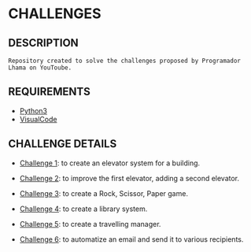 # CHALLENGES

## DESCRIPTION
    Repository created to solve the challenges proposed by Programador Lhama on YouToube.

## REQUIREMENTS
- [Python3](https://docs.python.org/3/)
- [VisualCode](https://code.visualstudio.com/docs)

## CHALLENGE DETAILS
- [Challenge 1](/challenge1.py): to create an elevator system for a building.

- [Challenge 2](/challenge2.py): to improve the first elevator, adding a second elevator.

- [Challenge 3](/challenge3.py): to create a Rock, Scissor, Paper game.

- [Challenge 4](/challenge4.py): to create a library system.

- [Challenge 5](/challenge5.py): to create a travelling manager.

- [Challenge 6](/challenge6.py): to automatize an email and send it to various recipients.